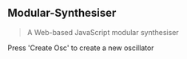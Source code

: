 ## Modular-Synthesiser
> A Web-based JavaScript modular synthesiser

Press 'Create Osc' to create a new oscillator

